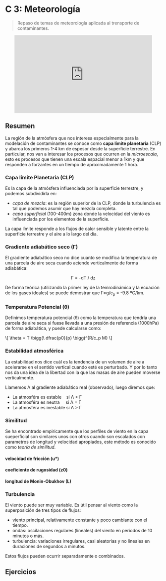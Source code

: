 # C 3: Meteorología

> Repaso de temas de meteorología aplicada al trensporte de contaminantes.

<center><iframe width="444.44" height="250"
src="https://www.youtube.com/embed/MUQfKFzIOeU" 
frameborder="0" 
allow="accelerometer; autoplay; encrypted-media; gyroscope; picture-in-picture" 
allowfullscreen>
</iframe></center>

## Resumen

La región de la atmósfera que nos interesa especialmente para la modelación de contaminantes se conoce como **capa límite planetaria** (CLP) y abarca los primeros 1-4 km de espesor desde la superficie terrestre. En particular, nos van a interesar los procesos que ocurren en la *microescala*, esto es procesos que tienen una escala espacial menor a 1km y que responden a forzantes en un tiempo de aproximadamente 1 hora.

### Capa límite Planetaria (CLP)
Es la capa de la atmósfera influenciada por la superficie terrestre, y podemos subdividirla en:
+ *capa de mezcla*: es la región superior de la CLP, donde la turbulencia es tal que podemos asumir que hay mezcla completa.
+ *capa superficial* (100-400m) zona donde la velocidad del viento es influenciada por los elementos de la superficie.

La capa límite responde a los flujos de calor sensible y latente entre la superficie terrestre y el aire a lo largo del día.



### Gradiente adiabático seco (&Gamma;)
El gradiente adiabático seco no dice cuanto se modifica la temperatura de una parcela de aire seca cuando aciende verticalmente de forma adiabática:

<center>  &Gamma; = -dT / dz </center>

De forma teórica (utilizando la primer ley de la temrodinámica y la ecuación de los gases ideales) se puede demostrar que &Gamma;=g/c<sub>p</sub> = -9.8 ºC/km.


### Temperatura Potencial (&theta;)
Definimos temperatura potencial (&theta;) como la temperatura que tendría una parcela de aire seca si fuese llevada a una presión de referencia (1000hPa) de forma adiabática, y puede calcularse como:

<p>\[ \theta = T \bigg(\ dfrac{p0}{p} \bigg)^{R/c_p M} \]</p>


### Estabilidad atmosférica

La estabilidad nos dice cuál es la tendencia de un volumen de aire a acelerarse en el sentido vertical cuando esté es perturbado. Y por lo tanto nos da una idea de la libertad con la que las masas de aire pueden moverse verticalmente.

Llamemos &Lambda; al gradiente adiabático real (observado), luego diremos que:

+ La atmosféra es   estable &nbsp;&nbsp;       si &Lambda; < &Gamma;
+ La atmosféra es    neutra &nbsp;&nbsp;&nbsp; si &Lambda; = &Gamma;
+ La atmosféra es inestable                    si &Lambda; > &Gamma;


### Similitud 

Se ha encontrado empiricamente que los perfiles de viento en la capa sueperficial son similares unos con otros cuando son escalados con parametros de longitud y velocidad apropiados, este método es conocido como *teoría de similitud*.

#### velocidad de fricción (u*)

#### coeficiente de rugosidad (z0)

#### longitud de Monin-Obukhov (L)



### Turbulencia
El viento puede ser muy variable. Es útil pensar al viento como la superposición de tres tipos de flujos:
+ viento principal, relativamente constante y poco cambiante con el tiempo.
+ ondas: oscilaciones regulares (lineales) del viento en periodos de 10 minutos o más.
+ turbulencia: variaciones irregulares, casi aleatorias y no lineales en duraciones de segundos a minutos.

Estos flujos pueden ocurrir separadamente o combinados. 


## Ejercicios
